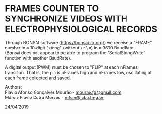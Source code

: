 # FRAMES COUNTER TO SYNCHRONIZE VIDEOS WITH ELECTROPHYSIOLOGICAL RECORDS

Through BONSAI software (https://bonsai-rx.org/) we receive a "FRAME" number in a 10-digit "string" (without \ r \ n) in a 9600 BaudRate <br />
(Bonsai does not appear to be able to program the "SerialStringWrite" function with another BaudRate).<br />

A digital output (PWM) must be chosen to "FLIP" at each nFrames transition. That is, the pin is nFrames high and nFrames low, oscillating at each frame collected and saved.<br />

Authors: <br />
Flávio Afonso Gonçalves Mourão - mourao.fg@gmail.com<br />
Márcio Flávio Dutra Moraes - mfdm@icb.ufmg.br <br />
        
24/04/2019

